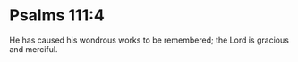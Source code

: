 # Psalms 111:4

He has caused his wondrous works to be remembered; the Lord is gracious and merciful.
